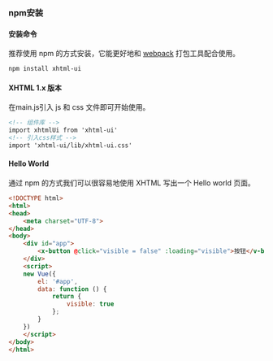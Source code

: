 <script>
    module.exports = {
        data() {
            return {
                visible: false
            };
        }
    };
</script>
<style>
.theme-default-content pre code {color: #000000!important;}
</style>


### npm安装

#### 安装命令
推荐使用 npm 的方式安装，它能更好地和 [webpack](https://webpack.js.org/) 打包工具配合使用。
```
npm install xhtml-ui
```


#### XHTML 1.x 版本
在main.js引入 js 和 css 文件即可开始使用。
```html
<!-- 组件库 -->
import xhtmlUi from 'xhtml-ui'
<!-- 引入css样式 -->
import 'xhtml-ui/lib/xhtml-ui.css'
```

#### Hello World
通过 npm 的方式我们可以很容易地使用 XHTML 写出一个 Hello world 页面。
```html
<!DOCTYPE html>
<html>
<head>
    <meta charset="UTF-8">
</head>
<body>
    <div id="app">
        <x-button @click="visible = false" :loading="visible">按钮</v-button>
    </div>
    <script>
    new Vue({
        el: '#app',
        data: function () {
            return {
                visible: true
            };
        }
    })
    </script>
</body>
</html>
```
